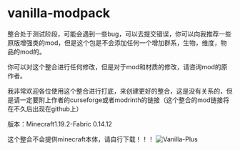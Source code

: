 # vanilla-modpack
整合处于测试阶段，可能会遇到一些bug，可以去提交错误，你可以向我推荐一些原版增强类的mod，但是这个包是不会添加任何一个增加群系，生物，维度，物品的mod的。

你可以对这个整合进行任何修改，但是对于mod和材质的修改，请咨询mod的原作者。

我非常欢迎各位使用这个整合进行打底，来创建更好的整合，这是没有关系的，但是请一定要附上作者的curseforge或者modrinth的链接（这个整合的mod链接将在不久后出现在github上）

版本：Minecraft1.19.2-Fabric 0.14.12

这个整合不会提供minecraft本体，请自行下载！！！
![Vanilla-Plus](https://user-images.githubusercontent.com/54715117/213986930-101c844a-820a-40e4-91f4-72e55e4c4093.png)
